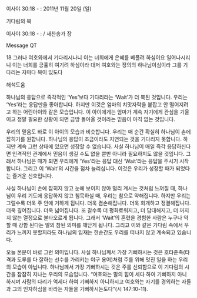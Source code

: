 이사야 30:18 - : 
2011년 11월 20일 (일)

기다림의 복



이사야 30:18 - : / 새찬송가  장


Message QT

18 그러나 여호와께서 기다리시나니 이는 너희에게 은혜를 베풀려 하심이요 일어나시리니 이는 너희를 긍휼히 여기려 하심이라 대저 여호와는 정의의 하나님이심이라 그를 기다리는 자마다 복이 있도다

해석도움





하나님의 응답으로 즉각적인 ‘Yes’보다 기다리라는 ‘Wait’가 더 복된 것입니다. 우리는 ‘Yes’라는 응답만을 좋아합니다. 하지만 이것은 엄마의 치맛자락을 붙잡고 안 떨어지려고 하는 어린아이와 같은 모습입니다. 이 아이에게는 엄마가 계속 자기에게 관심을 기울이고 정말 필요한 상황이 되면 금방 돌아올 것이라는 믿음이 아직 없는 것입니다.

우리의 믿음도 바로 이 아이의 모습과 비슷합니다. 우리는 매 순간 확실히 하나님이 손에 잡히기를 원합니다. 하나님의 응답이 조금이라도 지연되는 것을 기다리지 못합니다. 하지만 계속 그런 상태에 있으면 성장할 수 없습니다. 사실 하나님이 매일 즉각 응답하신다면 인격적인 관계에서 믿음이 생길 수도 없을 뿐만 아니라 필요하지도 않을 것입니다. 그래서 하나님은 때가 되면 우리에게 ‘Yes’라는 응답 대신 ‘Wait’라는 응답을 주시기 시작합니다. 그리고 이 ‘Wait’의 시간을 점차 늘리십니다. 이것은 우리가 성장할 때가 되었다는 즐거운 신호입니다.

사실 하나님이 손에 잡히지 않고 눈에 보이지 않아 멀리 계시는 것처럼 느껴질 때, 하나님이 우리 기도에 응답하지 않고 침묵하실 때, 우리는 참으로 약해집니다. 하지만 우리는 그럴수록 더욱 주 안에 거하게 됩니다. 더욱 겸손해집니다. 더욱 회개하고 정결해집니다. 더욱 깊어집니다. 더욱 넓어집니다. 또 갈수록 더 평화로워지고, 더 담대해지고, 더 꺼지지 않는 열정으로 불타오르게 됩니다. 그래서 ‘Wait’의 훈련을 경험한 사람은 누구나 약할 때 강함 된다는 말의 참된 의미를 깨닫게 됩니다. 그리고 이와 같은 기다림 속에서 우리가 느끼지 못할지라도 하나님의 임재는 한순간도 우리를 떠나지 않고 계속되고 있습니다.

오늘 본문이 바로 그런 의미입니다. 사실 하나님께서 가장 기뻐하시는 것은 호타준족(타격과 도루를 다 잘하는 선수를 가리키는 야구 용어)처럼 주를 위해 멋진 일을 하는 우리의 모습이 아닙니다. 하나님께서 가장 기뻐하시는 것은 주를 신뢰함으로 이 기다림의 시간을 잠잠히 지나는 우리의 모습입니다. “여호와는 말의 힘이 세다 하여 기뻐하지 아니하시며 사람의 다리가 억세다 하여 기뻐하지 아니하시고 여호와는 자기를 경외하는 자들과 그의 인자하심을 바라는 자들을 기뻐하시는도다”(시 147:10-11).